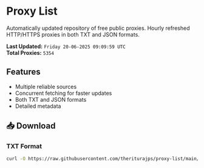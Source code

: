 # Proxy List

Automatically updated repository of free public proxies. Hourly refreshed HTTP/HTTPS proxies in both TXT and JSON formats.

**Last Updated:** `Friday 20-06-2025 09:09:59 UTC`  
**Total Proxies:** `5354`

## Features
- Multiple reliable sources
- Concurrent fetching for faster updates
- Both TXT and JSON formats
- Detailed metadata

## 📥 Download

### TXT Format
```bash
curl -O https://raw.githubusercontent.com/theriturajps/proxy-list/main/proxies.txt